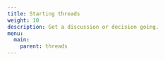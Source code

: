 ```yaml
---
title: Starting threads
weight: 10
description: Get a discussion or decision going.
menu:
  main:
    parent: threads
---
```

